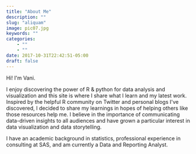 ```yaml
---
title: "About Me"
description: ""
slug: "aliquam"
image: pic07.jpg
keywords: ""
categories: 
    - ""
    - ""
date: 2017-10-31T22:42:51-05:00
draft: false
---
```

Hi! I'm Vani. 

I enjoy discovering the power of R & python for data analysis and visualization and this site is where I share what I learn and my latest work. Inspired by the helpful R community on Twitter and personal blogs I've discovered, I decided to share my learnings in hopes of helping others like those resources help me. I believe in the importance of communicating data-driven insights to all audiences and have grown a particular interest in data visualization and data storytelling. 

I have an academic background in statistics, professional experience in consulting at SAS, and am currently a Data and Reporting Analyst. 



